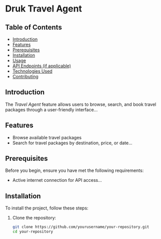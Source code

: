 # Druk Travel Agent

## Table of Contents
- [Introduction](#introduction)
- [Features](#features)
- [Prerequisites](#prerequisites)
- [Installation](#installation)
- [Usage](#usage)
- [API Endpoints (if applicable)](#api-endpoints-if-applicable)
- [Technologies Used](#technologies-used)
- [Contributing](#contributing)

## Introduction
The *Travel Agent* feature allows users to browse, search, and book travel packages through a user-friendly interface...

## Features
- Browse available travel packages
- Search for travel packages by destination, price, or date...
  
## Prerequisites
Before you begin, ensure you have met the following requirements:
- Active internet connection for API access...

## Installation
To install the project, follow these steps:

1. Clone the repository:
   ```bash
   git clone https://github.com/yourusername/your-repository.git
   cd your-repository
